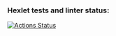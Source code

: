 ### Hexlet tests and linter status:
[![Actions Status](https://github.com/VeraKosh/qa-engineer-project-84/workflows/hexlet-check/badge.svg)](https://github.com/VeraKosh/qa-engineer-project-84/actions)